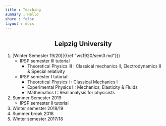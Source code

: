 ```yaml
---
title : Teaching
summary : Hello
share : false
layout : docs
---
```

<center>

##  Leipzig University

</center>

1. [Winter Semester 19/20]({{ref "ws1920/sem3.md"}})
   - IPSP semester III tutorial
     - Theoretical Physics III :  Classical mechanics II, Electrodynamics II & Special relativity
   - IPSP semester I tutorial
     - Theoretical Physics I : Classical Mechanics I
     - Experimental Physics I : Mechanics, Elasticity & Fluids
     - Mathematics I : Real analysis for physicists
2. Summer Semester 2019
   - IPSP semester II tutorial
3. Winter semester 2018/19
4. Summer break 2018
5. Winter semester 2017/18

